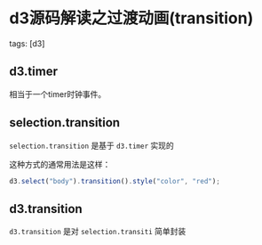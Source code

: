 # d3源码解读之过渡动画(transition)
tags: [d3]

## d3.timer
相当于一个timer时钟事件。

## selection.transition

`selection.transition` 是基于 `d3.timer` 实现的

这种方式的通常用法是这样：
```js
d3.select("body").transition().style("color", "red");
```
## d3.transition

`d3.transition` 是对 `selection.transiti` 简单封装
